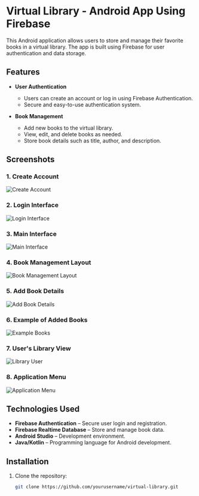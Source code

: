 # Virtual Library - Android App Using Firebase

This Android application allows users to store and manage their favorite books in a virtual library. The app is built using Firebase for user authentication and data storage.

## Features

- **User Authentication**  
  - Users can create an account or log in using Firebase Authentication.  
  - Secure and easy-to-use authentication system.  

- **Book Management**  
  - Add new books to the virtual library.  
  - View, edit, and delete books as needed.  
  - Store book details such as title, author, and description.  

## Screenshots

### 1. Create Account  
![Create Account](Assets/Create_account.png)  

### 2. Login Interface  
![Login Interface](Assets/Login_account.png)  

### 3. Main Interface  
![Main Interface](Assets/First_Interface.png)  

### 4. Book Management Layout  
![Book Management Layout](Assets/Layout_1.png)  

### 5. Add Book Details  
![Add Book Details](Assets/Add_detail_book.jpg)  

### 6. Example of Added Books  
![Example Books](Assets/Book_3.jpg)  

### 7. User's Library View  
![Library User](Assets/Lybrary_User.jpg)  

### 8. Application Menu  
![Application Menu](Assets/Menu_App.jpg)  

## Technologies Used  

- **Firebase Authentication** – Secure user login and registration.  
- **Firebase Realtime Database** – Store and manage book data.  
- **Android Studio** – Development environment.  
- **Java/Kotlin** – Programming language for Android development.  

## Installation  

1. Clone the repository:  
   ```sh
   git clone https://github.com/yourusername/virtual-library.git
